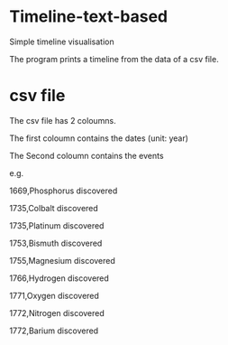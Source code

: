 # Timeline-text-based
Simple timeline visualisation

The program prints a timeline from the data of a csv file.

# csv file
The csv file has 2 coloumns.

The first coloumn contains the dates (unit: year)

The Second coloumn contains the events

e.g.

1669,Phosphorus discovered

1735,Colbalt discovered

1735,Platinum discovered

1753,Bismuth discovered

1755,Magnesium discovered

1766,Hydrogen discovered

1771,Oxygen discovered

1772,Nitrogen discovered

1772,Barium discovered


